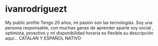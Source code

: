 # ivanrodriguezt
My public profile
Tengo 20 años, mi pasión son las tecnologías.
Soy una persona responsable, con muchas ganas de
aprender aparte soy social , optimista, proactivo y mi
disponibilidad horaria es flexible.su descripción aquí...
CATALAN Y ESPAÑOL NATIVO
